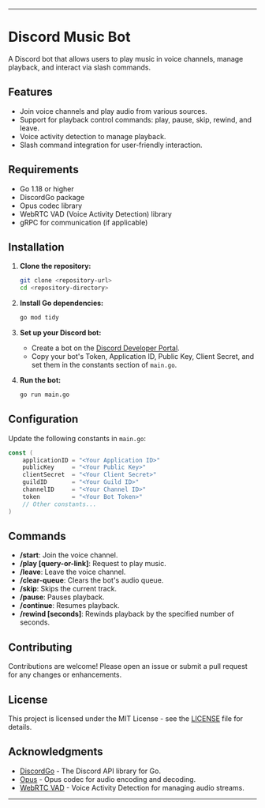 
---

# Discord Music Bot

A Discord bot that allows users to play music in voice channels, manage playback, and interact via slash commands.

## Features

- Join voice channels and play audio from various sources.
- Support for playback control commands: play, pause, skip, rewind, and leave.
- Voice activity detection to manage playback.
- Slash command integration for user-friendly interaction.

## Requirements

- Go 1.18 or higher
- DiscordGo package
- Opus codec library
- WebRTC VAD (Voice Activity Detection) library
- gRPC for communication (if applicable)

## Installation

1. **Clone the repository:**
   ```bash
   git clone <repository-url>
   cd <repository-directory>
   ```

2. **Install Go dependencies:**
   ```bash
   go mod tidy
   ```

3. **Set up your Discord bot:**
   - Create a bot on the [Discord Developer Portal](https://discord.com/developers/applications).
   - Copy your bot's Token, Application ID, Public Key, Client Secret, and set them in the constants section of `main.go`.

4. **Run the bot:**
   ```bash
   go run main.go
   ```

## Configuration

Update the following constants in `main.go`:

```go
const (
    applicationID = "<Your Application ID>"
    publicKey     = "<Your Public Key>"
    clientSecret  = "<Your Client Secret>"
    guildID       = "<Your Guild ID>"
    channelID     = "<Your Channel ID>"
    token         = "<Your Bot Token>"
    // Other constants...
)
```

## Commands

- **/start**: Join the voice channel.
- **/play [query-or-link]**: Request to play music.
- **/leave**: Leave the voice channel.
- **/clear-queue**: Clears the bot's audio queue.
- **/skip**: Skips the current track.
- **/pause**: Pauses playback.
- **/continue**: Resumes playback.
- **/rewind [seconds]**: Rewinds playback by the specified number of seconds.

## Contributing

Contributions are welcome! Please open an issue or submit a pull request for any changes or enhancements.

## License

This project is licensed under the MIT License - see the [LICENSE](LICENSE) file for details.

## Acknowledgments

- [DiscordGo](https://github.com/bwmarrin/discordgo) - The Discord API library for Go.
- [Opus](https://github.com/hraban/opus) - Opus codec for audio encoding and decoding.
- [WebRTC VAD](https://github.com/maxhawkins/go-webrtcvad) - Voice Activity Detection for managing audio streams.

---
